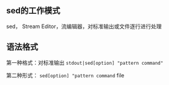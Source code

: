 ## sed的工作模式
sed， Stream Editor，流编辑器，对标准输出或文件逐行进行处理

## 语法格式

第一种格式：对标准输出
`stdout|sed[option] "pattern command"`

第二种形式：
`sed[option] "pattern command` file